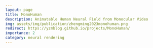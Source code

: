 ```yaml
---
layout: page
title: MonoHuman
description: Animatable Human Neural Field from Monocular Video
img: assets/img/publication/zhengming2023monohuman.png
redirect: https://yzmblog.github.io/projects/MonoHuman/
importance: 2
category: neural rendering
---
```


